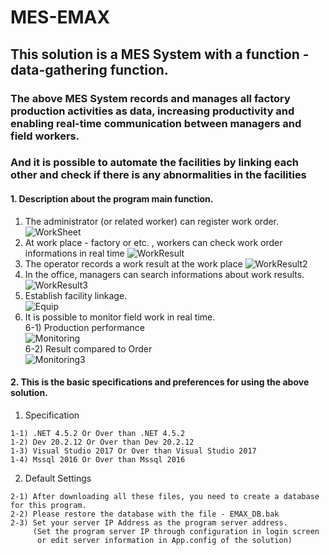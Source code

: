 # MES-EMAX

## This solution is a MES System with a function - data-gathering function.

### The above MES System records and manages all factory production activities as data, increasing productivity and enabling real-time communication between managers and field workers.
### And it is possible to automate the facilities by linking each other and check if there is any abnormalities in the facilities

#### 1. Description about the program main function.
   1) The administrator (or related worker) can register work order.
   ![WorkSheet](https://user-images.githubusercontent.com/109930235/192725384-2aec5926-a08f-458d-9c4e-8c8f7f5c0325.jpg)
   2) At work place - factory or etc. , workers can check work order informations in real time
   ![WorkResult](https://user-images.githubusercontent.com/109930235/192725963-e053ddee-6e79-41c5-bde6-68450daa3516.jpg)
   3) The operator records a work result at the work place
   ![WorkResult2](https://user-images.githubusercontent.com/109930235/192726157-54fd7a44-a169-4e6a-9a77-8e32dcbc4263.jpg)
   4) In the office, managers can search informations about work results.
   ![WorkResult3](https://user-images.githubusercontent.com/109930235/192726421-ccc51f37-c707-4403-a8d3-136bbba4453f.jpg)
   5) Establish facility linkage. <br />
   ![Equip](https://user-images.githubusercontent.com/109930235/192726598-6bf52c7a-7c68-4028-9fc5-49f4db65c6e6.jpg)
   6) It is possible to monitor field work in real time.<br />
    6-1) Production performance <br />
    ![Monitoring](https://user-images.githubusercontent.com/109930235/192726790-cd0e37fe-a3ac-4fc5-9f23-bba8ff76b62a.jpg) <br />
    6-2) Result compared to Order <br />
    ![Monitoring3](https://user-images.githubusercontent.com/109930235/192726926-7cfc5fcb-948d-44aa-8c08-edaa3e77e4b1.jpg)
    
#### 2. This is the basic specifications and preferences for using the above solution.
   1) Specification

    1-1) .NET 4.5.2 Or Over than .NET 4.5.2 
    1-2) Dev 20.2.12 Or Over than Dev 20.2.12
    1-3) Visual Studio 2017 Or Over than Visual Studio 2017
    1-4) Mssql 2016 Or Over than Mssql 2016
    
   2) Default Settings

    2-1) After downloading all these files, you need to create a database for this program.
    2-2) Please restore the database with the file - EMAX_DB.bak
    2-3) Set your server IP Address as the program server address.
         (Set the program server IP through configuration in login screen
          or edit server information in App.config of the solution)
